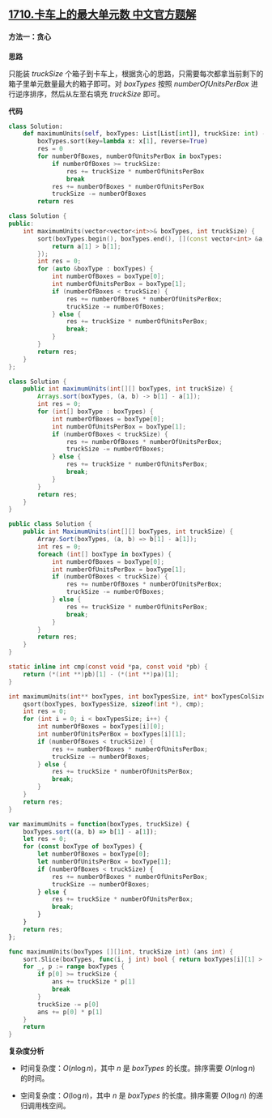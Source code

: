 ## [1710.卡车上的最大单元数 中文官方题解](https://leetcode.cn/problems/maximum-units-on-a-truck/solutions/100000/qia-che-shang-de-zui-da-dan-yuan-shu-by-ynaqv)

#### 方法一：贪心

**思路**

只能装 $\textit{truckSize}$ 个箱子到卡车上，根据贪心的思路，只需要每次都拿当前剩下的箱子里单元数量最大的箱子即可。对 $\textit{boxTypes}$ 按照 $\textit{numberOfUnitsPerBox}$ 进行逆序排序，然后从左至右填充 $\textit{truckSize}$ 即可。

**代码**

```Python [sol1-Python3]
class Solution:
    def maximumUnits(self, boxTypes: List[List[int]], truckSize: int) -> int:
        boxTypes.sort(key=lambda x: x[1], reverse=True)
        res = 0
        for numberOfBoxes, numberOfUnitsPerBox in boxTypes:
            if numberOfBoxes >= truckSize:
                res += truckSize * numberOfUnitsPerBox
                break
            res += numberOfBoxes * numberOfUnitsPerBox
            truckSize -= numberOfBoxes
        return res
```

```C++ [sol1-C++]
class Solution {
public:
    int maximumUnits(vector<vector<int>>& boxTypes, int truckSize) {
        sort(boxTypes.begin(), boxTypes.end(), [](const vector<int> &a, const vector<int> &b) {
            return a[1] > b[1];
        });
        int res = 0;
        for (auto &boxType : boxTypes) {
            int numberOfBoxes = boxType[0];
            int numberOfUnitsPerBox = boxType[1];
            if (numberOfBoxes < truckSize) {
                res += numberOfBoxes * numberOfUnitsPerBox;
                truckSize -= numberOfBoxes;
            } else {
                res += truckSize * numberOfUnitsPerBox;
                break;
            }
        }
        return res;
    }
};
```

```Java [sol1-Java]
class Solution {
    public int maximumUnits(int[][] boxTypes, int truckSize) {
        Arrays.sort(boxTypes, (a, b) -> b[1] - a[1]);
        int res = 0;
        for (int[] boxType : boxTypes) {
            int numberOfBoxes = boxType[0];
            int numberOfUnitsPerBox = boxType[1];
            if (numberOfBoxes < truckSize) {
                res += numberOfBoxes * numberOfUnitsPerBox;
                truckSize -= numberOfBoxes;
            } else {
                res += truckSize * numberOfUnitsPerBox;
                break;
            }
        }
        return res;
    }
}
```

```C# [sol1-C#]
public class Solution {
    public int MaximumUnits(int[][] boxTypes, int truckSize) {
        Array.Sort(boxTypes, (a, b) => b[1] - a[1]);
        int res = 0;
        foreach (int[] boxType in boxTypes) {
            int numberOfBoxes = boxType[0];
            int numberOfUnitsPerBox = boxType[1];
            if (numberOfBoxes < truckSize) {
                res += numberOfBoxes * numberOfUnitsPerBox;
                truckSize -= numberOfBoxes;
            } else {
                res += truckSize * numberOfUnitsPerBox;
                break;
            }
        }
        return res;
    }
}
```

```C [sol1-C]
static inline int cmp(const void *pa, const void *pb) {
    return (*(int **)pb)[1] - (*(int **)pa)[1];
}

int maximumUnits(int** boxTypes, int boxTypesSize, int* boxTypesColSize, int truckSize) {
    qsort(boxTypes, boxTypesSize, sizeof(int *), cmp);
    int res = 0;
    for (int i = 0; i < boxTypesSize; i++) {
        int numberOfBoxes = boxTypes[i][0];
        int numberOfUnitsPerBox = boxTypes[i][1];
        if (numberOfBoxes < truckSize) {
            res += numberOfBoxes * numberOfUnitsPerBox;
            truckSize -= numberOfBoxes;
        } else {
            res += truckSize * numberOfUnitsPerBox;
            break;
        }
    }
    return res;
}
```

```JavaScript [sol1-JavaScript]
var maximumUnits = function(boxTypes, truckSize) {
    boxTypes.sort((a, b) => b[1] - a[1]);
    let res = 0;
    for (const boxType of boxTypes) {
        let numberOfBoxes = boxType[0];
        let numberOfUnitsPerBox = boxType[1];
        if (numberOfBoxes < truckSize) {
            res += numberOfBoxes * numberOfUnitsPerBox;
            truckSize -= numberOfBoxes;
        } else {
            res += truckSize * numberOfUnitsPerBox;
            break;
        }
    }
    return res;
};
```

```go [sol1-Golang]
func maximumUnits(boxTypes [][]int, truckSize int) (ans int) {
    sort.Slice(boxTypes, func(i, j int) bool { return boxTypes[i][1] > boxTypes[j][1] })
    for _, p := range boxTypes {
        if p[0] >= truckSize {
            ans += truckSize * p[1]
            break
        }
        truckSize -= p[0]
        ans += p[0] * p[1]
    }
    return
}
```

**复杂度分析**

- 时间复杂度：$O(n \log n)$，其中 $n$ 是 $\textit{boxTypes}$ 的长度。排序需要 $O(n \log n)$ 的时间。

- 空间复杂度：$O(\log n)$，其中 $n$ 是 $\textit{boxTypes}$ 的长度。排序需要 $O(\log n)$ 的递归调用栈空间。